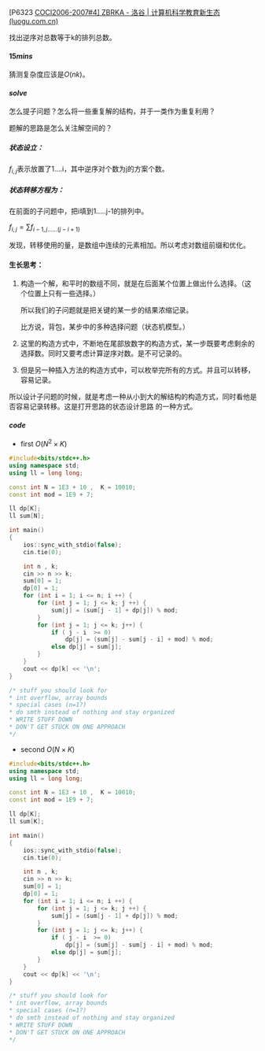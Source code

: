 [P6323 [COCI2006-2007#4\] ZBRKA - 洛谷 | 计算机科学教育新生态 (luogu.com.cn)](https://www.luogu.com.cn/problem/P6323)

找出逆序对总数等于k的排列总数。

#### $15mins$

猜测复杂度应该是$O(nk)$。

#### $solve$

怎么提子问题？怎么将一些重复解的结构，并于一类作为重复利用？

题解的思路是怎么关注解空间的？

##### 状态设立：

$f_{i,j}$表示放置了1....i，其中逆序对个数为j的方案个数。

##### 状态转移方程为：

在前面的子问题中，把i填到1.....j-1的排列中。

$f_{i , j} = \sum f_{i - 1,j......(j-i+1)}$

发现，转移使用的量，是数组中连续的元素相加。所以考虑对数组前缀和优化。



#### 生长思考：

1. 构造一个解，和平时的数组不同，就是在后面某个位置上做出什么选择。（这个位置上只有一些选择。）

   所以我们的子问题就是把关键的某一步的结果浓缩记录。

   比方说，背包，某步中的多种选择问题（状态机模型。）

2. 这里的构造方式中，不断地在尾部放数字的构造方式，某一步既要考虑剩余的选择数。同时又要考虑计算逆序对数。是不可记录的。

3. 但是另一种插入方法的构造方式中，可以枚举完所有的方式。并且可以转移，容易记录。

​		所以设计子问题的时候，就是考虑一种从小到大的解结构的构造方式，同时看他是否容易记录转移。这是打开思路的状态设计思路		的一种方式。

#### $code$

- first $O(N^2\times K)$

```cpp
#include<bits/stdc++.h>
using namespace std;
using ll = long long;

const int N = 1E3 + 10 ,  K = 10010;
const int mod = 1E9 + 7;

ll dp[K];
ll sum[N];

int main()
{
	ios::sync_with_stdio(false);
	cin.tie(0);

	int n , k;
	cin >> n >> k;
	sum[0] = 1;
	dp[0] = 1;
	for (int i = 1; i <= n; i ++) {
		for (int j = 1; j <= k; j ++) {
			sum[j] = (sum[j - 1] + dp[j]) % mod;
		}
		for (int j = 1; j <= k; j++) {
			if ( j - i  >= 0)
				dp[j] = (sum[j] - sum[j - i] + mod) % mod;
			else dp[j] = sum[j];
		}
	}
	cout << dp[k] << '\n';
}

/* stuff you should look for
* int overflow, array bounds
* special cases (n=1?)
* do smth instead of nothing and stay organized
* WRITE STUFF DOWN
* DON'T GET STUCK ON ONE APPROACH
*/
```

- second $O(N\times K)$

```cpp
#include<bits/stdc++.h>
using namespace std;
using ll = long long;

const int N = 1E3 + 10 ,  K = 10010;
const int mod = 1E9 + 7;

ll dp[K];
ll sum[K];

int main()
{
	ios::sync_with_stdio(false);
	cin.tie(0);

	int n , k;
	cin >> n >> k;
	sum[0] = 1;
	dp[0] = 1;
	for (int i = 1; i <= n; i ++) {
		for (int j = 1; j <= k; j ++) {
			sum[j] = (sum[j - 1] + dp[j]) % mod;
		}
		for (int j = 1; j <= k; j++) {
			if ( j - i  >= 0)
				dp[j] = (sum[j] - sum[j - i] + mod) % mod;
			else dp[j] = sum[j];
		}
	}
	cout << dp[k] << '\n';
}

/* stuff you should look for
* int overflow, array bounds
* special cases (n=1?)
* do smth instead of nothing and stay organized
* WRITE STUFF DOWN
* DON'T GET STUCK ON ONE APPROACH
*/
```

